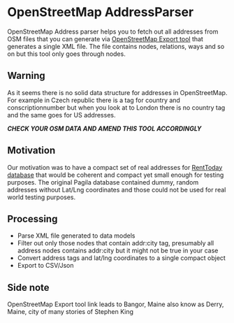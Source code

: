 # OpenStreetMap AddressParser
OpenStreetMap Address parser helps you to fetch out all addresses from OSM files that you can generate via [OpenStreetMap Export tool](https://www.openstreetmap.org/export#map=13/44.8078/-68.7567) that generates a single XML file. The file contains nodes, relations, ways and so on but this tool only goes through nodes.

## Warning
As it seems there is no solid data structure for addresses in OpenStreetMap. For example in Czech republic there is a tag for country and conscriptionnumber but when you look at to London there is no country tag and the same goes for US addresses.  
  
***CHECK YOUR OSM DATA AND AMEND THIS TOOL ACCORDINGLY***

## Motivation
Our motivation was to have a compact set of real addresses for [RentToday database](https://github.com/keenmate/renttoday-database) that would be coherent and compact yet small enough for testing purposes. The original Pagila database contained dummy, random addresses without Lat/Lng coordinates and those could not be used for real world testing purposes.

## Processing
- Parse XML file generated to data models
- Filter out only those nodes that contain addr:city tag, presumably all address nodes contains addr:city but it might not be true in your case
- Convert address tags and lat/lng coordinates to a single compact object
- Export to CSV/Json

## Side note
OpenStreetMap Export tool link leads to Bangor, Maine also know as Derry, Maine, city of many stories of Stephen King
